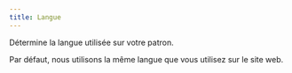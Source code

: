 ```yaml
---
title: Langue
---
```


Détermine la langue utilisée sur votre patron.

Par défaut, nous utilisons la même langue que vous utilisez sur le site web.
